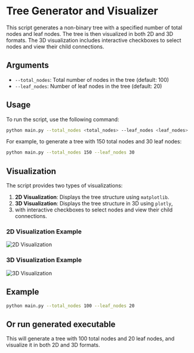 # Tree Generator and Visualizer
This script generates a non-binary tree with a specified number of total nodes and leaf nodes. 
The tree is then visualized in both 2D and 3D formats. The 3D visualization includes interactive checkboxes to select nodes and view their child connections.
## Arguments
- `--total_nodes`: Total number of nodes in the tree (default: 100)
- `--leaf_nodes`: Number of leaf nodes in the tree (default: 20)
## Usage
To run the script, use the following command:
```sh
python main.py --total_nodes <total_nodes> --leaf_nodes <leaf_nodes>
```
For example, to generate a tree with 150 total nodes and 30 leaf nodes:
```sh
python main.py --total_nodes 150 --leaf_nodes 30
```
## Visualization
The script provides two types of visualizations:
1. **2D Visualization**: Displays the tree structure using `matplotlib`.
2. **3D Visualization**: Displays the tree structure in 3D using `plotly`, 
3. with interactive checkboxes to select nodes and view their child connections.
### 2D Visualization Example
![2D Visualization](docs/2d_visualization.png)
### 3D Visualization Example
![3D Visualization](docs/3d_visualization.png)

## Example
```sh
python main.py --total_nodes 100 --leaf_nodes 20
```
## Or run generated executable

This will generate a tree with 100 total nodes and 20 leaf nodes, and visualize it in both 2D and 3D formats.
